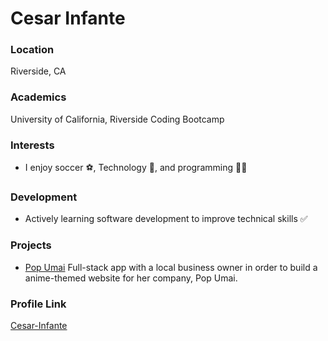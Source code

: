 # Cesar Infante

### Location

Riverside, CA

### Academics

University of California, Riverside Coding Bootcamp

### Interests

- I enjoy soccer ⚽️, Technology 📱, and programming 👨‍💻

### Development

- Actively learning software development to improve technical skills ✅

### Projects

- [Pop Umai](https://github.com/PreDevz/POP-Umai) Full-stack app with a local business owner in order to build a anime-themed website for her company, Pop Umai.

### Profile Link

[Cesar-Infante](https://github.com/Cesar-Infante)